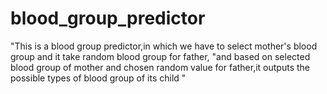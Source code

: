 # blood_group_predictor


"This is a blood group predictor,in which we have to select mother's blood group and it take random blood group for father, "and based on selected blood group of mother and chosen random value for father,it outputs the possible types of blood group of its child  "
    
